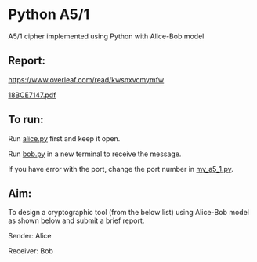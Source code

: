 # Python A5/1
A5/1 cipher implemented using Python with Alice-Bob model

## Report:
https://www.overleaf.com/read/kwsnxvcmymfw

[18BCE7147.pdf](/18BCE7147.pdf)

## To run:
Run [alice.py](/alice.py) first and keep it open.

Run [bob.py](/bob.py) in a new terminal to receive the message.

If you have error with the port, change the port number in [my_a5_1.py](/my_a5_1.py).

## Aim:
To design a cryptographic tool (from the below list) using
Alice-Bob model as shown below and submit a brief report.


Sender: Alice

Receiver: Bob
